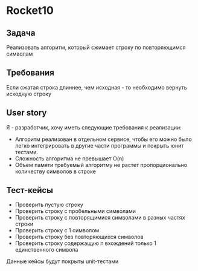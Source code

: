 # Rocket10

## Задача
Реализовать алгоритм, который сжимает строку по повторяющимся символам

## Требования
Если сжатая строка длиннее, чем исходная - то необходимо вернуть исходную строку

## User story
Я - разработчик, хочу иметь следующие требования к реализации:
- Алгоритм реализован в отдельном сервисе, чтобы его можно было легко интегрировать в другие части программы и покрыть юнит тестами.
- Сложность алгоритма не превышает O(n)
- Объем памяти требуемый алгоритму не растет пропорционально количеству символов в строке

## Тест-кейсы
- Проверить пустую строку
- Проверить строку с пробельными символами
- Проверить строку с повторящимися символами в разных частях строки
- Проверить строку с 1 символом
- Проверить строку без повторяющихся символов
- Проверить строку содержащую n вхождений только 1 единственного символа

Данные кейсы будут покрыты unit-тестами
